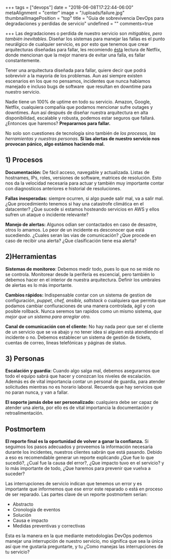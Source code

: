 +++
tags = ["devops"]
date = "2018-06-08T17:22:44-06:00"
metaAlignment = "center"
image = "/uploads/failure.jpg"
thumbnailImagePosition = "top"
title = "Guia de sobrevivencia DevOps para degradaciones y perdidas de servicio"
undefined = ""
comments=true

+++
Las degradaciones o perdida de nuestro servicio son _mitigables, pero también inevitables_. Diseñar los sistemas para manejar las fallas es el punto neurálgico de cualquier servicio, es por esto que tenemos que crear arquitecturas diseñadas para fallar, les recomiendo [ésta](https://web.archive.org/web/20160514014155/http://techblog.netflix.com/2010/12/5-lessons-weve-learned-using-aws.html) lectura de Netflix, donde mencionan que la mejor manera de evitar una falla, es fallar constantemente. 

Tener una arquitectura diseñada para fallar, quiere decir que podrá sobrevivir a la mayoria de los problemas. Aun así siempre existen escenarios en los que no pensamos, incidentes que nunca habíamos manejado e incluso bugs de software  que resultan en downtime para nuestro servicio.

Nadie tiene un 100% de uptime en todo su servicio. Amazon, Google, Netflix, cualquiera compañia que podamos mencionar sufre outages y downtimes. Aun así después de diseñar nuestra arquitectura en alta disponibilidad, escalable y robusta, podemos estar seguros que fallará. ¿Entonces que haremos? **Prepararnos para fallar.**

No solo son cuestiones de tecnología sino también de _los procesos, las herramientas y nuestras personas_. **Sí las alertas de nuestro servicio nos provocan pánico, algo estámos haciendo mal.**

## 1) Procesos

**Documentación:** De fácil acceso, navegable y actualizada. Listas de hostnames, IPs, roles, versiones de software, matrices de resolución. Esto nos da la velocidad necesaria para actuar y también muy importante contar con diagnosticos anteriores e historial de resoluciones. 

**Fallas inesperadas:** siempre ocurren, si algo puede salir mal, va a salir mal. ¿Que procedimiento tenemos si hay una catastrofe climática en el datacenter? ¿Que sucede si estamos hosteando servicios en AWS y ellos sufren un ataque o incidente relevante?

**Manejo de alertas:** Algunos odian ser contactados en caso de desastre, otros lo amamos. Lo peor de un incidente es desconocer que está sucediendo. ¿Cuales seran las vias de comunicación? ¿Que procede en caso de recibir una alerta? ¿Que clasificación tiene esa alerta?

## 2)Herramientas

**Sistemas de monitoreo**: Debemos medir todo, pues lo que no se mide no se controla. Monitorear desde la perifería es escencial, pero también lo debemos hacer en el interior de nuestra arquitectura. Definir los umbrales de alertas es lo más importante.

**Cambios rápidos:** Indispensable contar con un sistema de gestion de configuración, _puppet, chef, ansible, saltstack_ o cualquiera que permita que podamos cambiar confiuraciones de una manera controlada, ágil y con posible rollback. Nunca seremos tan rapidos como un mismo sistema, _que mejor que un sistema para arreglar otro._

**Canal de comunicación con el cliente:** No hay nada peor que ser el cliente de un servicio que se va abajo y no tener idea si alguien está atendiendo el incidente o no. Debemos establecer un sistema de gestión de tickets, cuentas de correo, lineas telefónicas y páginas de status.

## 3) Personas

**Escalación y guardia:** Cuando algo salga mal, debemos asegurarnos que todo el equipo sabrá que hacer y conozcan los niveles de escalación. Además es de vital importancia contar un personal de guardia, para atender solicitudes mientras no es horario laboral. Recuerda que hay servicios que no paran nunca, y van a fallar.

**El soporte jamás debe ser personalizado:** cualquiera debe ser capaz de atender una alerta, por ello es de vital importancia la documentación y retroalimentación.

## Postmortem

**El reporte final es la oportunidad de volver a ganar la confianza.** Si seguimos los pasos adecuados y proveemos la información necesaria durante los incidentes, nuestros clientes sabrán que está pasando. Debido a eso es recomendable generar un reporte explicando ¿Que fue lo que sucedió?, ¿Cual fue la causa del error?, ¿Que impacto tuvo en el servicio? y lo más importante de todo, ¿Que haremos para prevenir que vuelva a suceder?

Las interrupciones de servicio indican que tenemos un error y es importante que informemos que ese error este reparado o está en proceso de ser reparado. Las partes clave de un reporte postmortem serían:

* Abstracto
* Cronología de eventos
* Solución
* Causa e impacto
* Medidas preventivas y correctivas

Esta es la manera en la que mediante metodologías DevOps podemos manejar una interrupción de nuestro servicio, mo significa que sea la única así que me gustaría preguntarte, y tu ¿Como manejas las interrupciones de tu servicio?